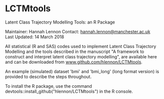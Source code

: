 # LCTMtools

Latent Class Trajectory Modelling Tools: an R Package

Maintainer: Hannah Lennon
Contact: hannah.lennon@manchester.ac.uk  
Last Updated: 14 March 2018

All statistical (R and SAS) codes used to implement Latent Class Trajectory Modelling and the tools described in the manuscript "A framework to construct and interpret latent class trajectory modelling", are available here and can be downloaded from www.github.com/hlennon/LCTMtools.

An example (simulated) dataset 'bmi' and 'bmi_long' (long format version) is provided to describe the steps throughout.

To install the R package, use the command 
devtools::install_github("hlennon/LCTMtools")
in the R console.
